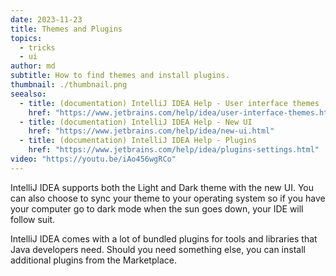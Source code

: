 ```yaml
---
date: 2023-11-23
title: Themes and Plugins
topics:
  - tricks
  - ui
author: md
subtitle: How to find themes and install plugins.
thumbnail: ./thumbnail.png
seealso:
  - title: (documentation) IntelliJ IDEA Help - User interface themes
    href: "https://www.jetbrains.com/help/idea/user-interface-themes.html"
  - title: (documentation) IntelliJ IDEA Help - New UI
    href: "https://www.jetbrains.com/help/idea/new-ui.html"
  - title: (documentation) IntelliJ IDEA Help - Plugins
    href: "https://www.jetbrains.com/help/idea/plugins-settings.html"
video: "https://youtu.be/iAo456wgRCo"
---
```


IntelliJ IDEA supports both the Light and Dark theme with the new UI. You can also choose to sync your theme to your operating system so if you have your computer go to dark mode when the sun goes down, your IDE will follow suit.

IntelliJ IDEA comes with a lot of bundled plugins for tools and libraries that Java developers need. Should you need something else, you can install additional plugins from the Marketplace.
